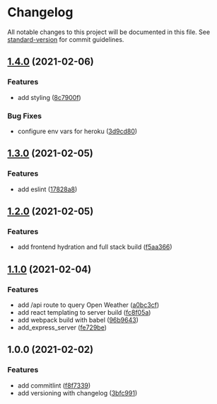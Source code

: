 # Changelog

All notable changes to this project will be documented in this file. See [standard-version](https://github.com/conventional-changelog/standard-version) for commit guidelines.

## [1.4.0](https://github.com/wingedearth/forecast/compare/v1.3.0...v1.4.0) (2021-02-06)


### Features

* add styling ([8c7900f](https://github.com/wingedearth/forecast/commit/8c7900fbfd88cb644aa6e512e80d81ff6b70571c))


### Bug Fixes

* configure env vars for heroku ([3d9cd80](https://github.com/wingedearth/forecast/commit/3d9cd80fc9b71e324af74403b22090e6e3d8c41f))

## [1.3.0](https://github.com/wingedearth/forecast/compare/v1.2.0...v1.3.0) (2021-02-05)


### Features

* add eslint ([17828a8](https://github.com/wingedearth/forecast/commit/17828a8695f14e62eda9dc54926c7ab1451a9902))

## [1.2.0](https://github.com/wingedearth/forecast/compare/v1.1.0...v1.2.0) (2021-02-05)


### Features

* add frontend hydration and full stack build ([f5aa366](https://github.com/wingedearth/forecast/commit/f5aa366c6b7247b55f188f9ff086083bdf54f80c))

## [1.1.0](https://github.com/wingedearth/forecast/compare/v1.0.0...v1.1.0) (2021-02-04)


### Features

* add /api route to query Open Weather ([a0bc3cf](https://github.com/wingedearth/forecast/commit/a0bc3cf191b93583583117351a92fd21222b2d90))
* add react templating to server build ([fc8f05a](https://github.com/wingedearth/forecast/commit/fc8f05a5b545b3aa9cca0876393d63d68c5ba285))
* add webpack build with babel ([96b9643](https://github.com/wingedearth/forecast/commit/96b96434aa23ab9f5e9383a5ae286797044f2b1a))
* add_express_server ([fe729be](https://github.com/wingedearth/forecast/commit/fe729bef2f8dd628ae1690ec6c565c6b65ba8b51))

## 1.0.0 (2021-02-02)


### Features

* add commitlint ([f8f7339](https://github.com/wingedearth/forecast/commit/f8f7339c9359d999b8a339c78f00a1dea7b1086f))
* add versioning with changelog ([3bfc991](https://github.com/wingedearth/forecast/commit/3bfc991f91663418dc6f0ad8d730d0a35e526982))
